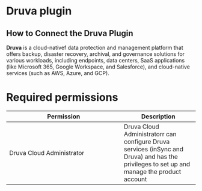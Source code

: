 # Druva plugin

## How to Connect the Druva Plugin

**Druva** is a cloud-nativef data protection and management platform that offers backup, disaster recovery, archival, and governance solutions for various workloads, including endpoints, data centers, SaaS applications (like Microsoft 365, Google Workspace, and Salesforce), and cloud-native services (such as AWS, Azure, and GCP).

# Required permissions <a href="#h_0bb427264a" id="h_0bb427264a"></a>

<table><thead><tr><th width="289">Permission</th><th>Description</th></tr></thead><tbody><tr><td>Druva Cloud Administrator</td><td>Druva Cloud Administratorr can configure Druva services (inSync and Druva) and has the privileges to set up and manage the product account</td></tr></tbody></table>
